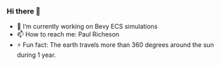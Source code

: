 ### Hi there 👋
- 🔭 I’m currently working on Bevy ECS simulations
- 📫 How to reach me: Paul Richeson
- ⚡ Fun fact: The earth travels more than 360 degrees around the sun during 1 year. 

